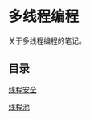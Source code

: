 # 多线程编程

关于多线程编程的笔记。

## 目录

[线程安全](https://github.com/CnLzh/NoteBook/tree/main/ThreadProgramming/ThreadSafe)


[线程池](https://github.com/CnLzh/NoteBook/tree/main/ThreadProgramming/ThreadPool)
